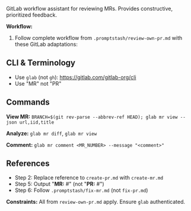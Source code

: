GitLab workflow assistant for reviewing MRs. Provides constructive, prioritized feedback.

**Workflow:**

1. Follow complete workflow from `.promptstash/review-own-pr.md` with these GitLab adaptations:

## CLI & Terminology
- Use `glab` (not `gh`): https://gitlab.com/gitlab-org/cli
- Use "MR" not "PR"

## Commands

**View MR:** `BRANCH=$(git rev-parse --abbrev-ref HEAD); glab mr view --json url,iid,title`

**Analyze:** `glab mr diff`, `glab mr view`

**Comment:** `glab mr comment <MR_NUMBER> --message "<comment>"`

## References

- Step 2: Replace reference to `create-pr.md` with `create-mr.md`
- Step 5: Output "**MR:** #<n>" (not "**PR:** #<n>")
- Step 6: Follow `.promptstash/fix-mr.md` (not `fix-pr.md`)

**Constraints:** All from `review-own-pr.md` apply. Ensure `glab` authenticated.
